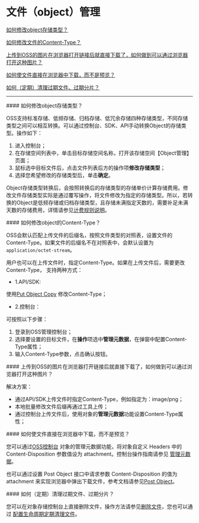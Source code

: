 # 文件（object）管理

[如何修改object存储类型？](Data-Management#user-content-1)

[如何修改文件的Content-Type？](Data-Management#user-content-2)

[上传到OSS的图片在浏览器打开链接后就直接下载了，如何做到可以通过浏览器打开这种图片？](Data-Management#user-content-3)

[如何使文件直接在浏览器中下载，而不是预览？](Data-Management#user-content-4)

[如何（定期）清理过期文件、过期分片？](Data-Management#user-content-5)

------

<div id="user-content-1"></div>
#### 如何修改object存储类型？

OSS支持标准存储、低频存储、归档存储、低冗余存储四种存储类型，不同存储类型之间可以相互转换。可以通过控制台、SDK、API手动转换Object的存储类型。操作如下：

1. 进入控制台；
2. 在存储空间列表中，单击目标存储空间名称，打开该存储空间【Object管理】页面；
3. 鼠标选中目标文件后，点击文件列表后方的操作项**修改存储类型**；
4. 选择您希望修改的存储类型后，单击**确定**。

Object存储类型转换后，会按照转换后的存储类型的存储单价计算存储费用。修改文件存储类型实际是通过覆写操作，将文件修改为指定的存储类型。所以，若转换的Object是低频存储或归档存储类型，且存储未满指定天数的，需要补足未满天数的存储费用，详情请参见[计费规则说明](https://docs.jdcloud.com/object-storage-service/billing-rules)。

<div id="user-content-2"></div>
#### 如何修改object的Content-Type？

OSS会默认匹配上传文件的后缀名，按照文件类型的对照表，设置文件的Content-Type。如果文件的后缀名不在对照表中，会默认设置为`application/octet-stream`。

用户也可以在上传文件时，指定Content-Type。如果在上传文件后，需要更改Content-Type， 支持两种方式：

- 1.API/SDK:

使用[Put Object Copy](https://docs.jdcloud.com/object-storage-service/put-object-copy-2) 修改Content-Type；

- 2.控制台：

可按照以下步骤：

1. 登录到OSS管理控制台；
2. 选择要设置的目标文件，在**操作**项选中**管理元数据**，在弹窗中配置Content-Type属性；
3. 输入Content-Type参数，点击确认按钮。

<div id="user-content-3"></div>
#### 上传到OSS的图片在浏览器打开链接后就直接下载了，如何做到可以通过浏览器打开这种图片？

解决方案：

- 通过API/SDK上传文件时指定Content-Type，例如指定为：image/png；
- 本地批量修改文件后缀再通过工具上传；
- 通过控制台上传文件后，使用对象的**管理元数据**功能设置Content-Type属性；

<div id="user-content-4"></div>
#### 如何使文件直接在浏览器中下载，而不是预览？

您可以通过[OSS控制台](https://oss-console.jdcloud.com/space) 对象的管理元数据功能，将对象自定义 Headers 中的 Content-Disposition 参数值设为 attachment。控制台操作指南请参见 [管理元数据](https://docs.jdcloud.com/object-storage-service/user-defined-metadata)。

也可以通过设置 Post Object 接口中请求参数 Content-Disposition 的值为 attachment 来实现浏览器中弹出下载文件，参考文档请参见[Post Object](https://docs.jdcloud.com/cn/object-storage-service/post-object-2)。

<div id="user-content-5"></div>
#### 如何（定期）清理过期文件、过期分片？

您可以在对象存储控制台上直接删除文件，操作方法请参见[删除文件](https://docs.jdcloud.com/object-storage-service/delete-object)，您也可以通过 [配置生命周期定期清理文件](https://docs.jdcloud.com/object-storage-service/delete-object)。